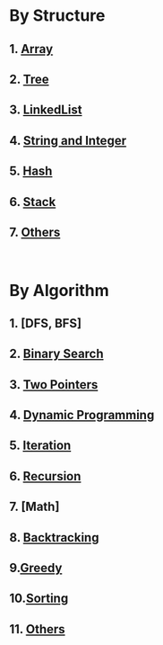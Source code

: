 # By Structure

## 1. [Array](https://github.com/yuxuanm/Leetcode-Java/tree/master/Leetcode/src/array)
## 2. [Tree](https://github.com/yuxuanm/Leetcode-Java/tree/master/Leetcode/src/tree)
## 3. [LinkedList](https://github.com/yuxuanm/Leetcode-Java/tree/master/Leetcode/src/linkedlist)
## 4. [String and Integer](https://github.com/yuxuanm/Leetcode-Java/tree/master/Leetcode/src/stringandinteger)
## 5. [Hash]()
## 6. [Stack](https://github.com/yuxuanm/Leetcode-Java/tree/master/Leetcode/src/stack)
## 7. [Others](https://github.com/yuxuanm/Leetcode-Java/tree/master/Leetcode/src/others)

&emsp;
&emsp;
# By Algorithm
## 1. [DFS, BFS]
## 2. [Binary Search](https://github.com/yuxuanm/Leetcode-Java/tree/master/Algorithms/binary%20search)
## 3. [Two Pointers](https://github.com/yuxuanm/Leetcode-Java/blob/master/Algorithms/two%20pointers/README.md)
## 4. [Dynamic Programming](https://github.com/yuxuanm/Leetcode-Java/tree/master/Algorithms/dynamic%20programming)
## 5. [Iteration](https://github.com/yuxuanm/Leetcode-Java/tree/master/Algorithms/iteration)
## 6. [Recursion](https://github.com/yuxuanm/Leetcode-Java/tree/master/Algorithms/recursion)
## 7. [Math]
## 8. [Backtracking](https://github.com/yuxuanm/Leetcode-Java/tree/master/Algorithms/backtracking)
## 9.[Greedy](https://github.com/yuxuanm/Leetcode-Java/tree/master/Algorithms/greedy)
## 10.[Sorting]((https://github.com/yuxuanm/Leetcode-Java/tree/master/Leetcode/src/sorting))
## 11. [Others](https://github.com/yuxuanm/Leetcode-Java/tree/master/Algorithms/others)
